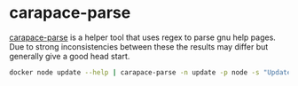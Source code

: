 # carapace-parse

[carapace-parse] is a helper tool that uses regex to parse gnu help pages. Due to strong inconsistencies between these the results may differ but generally give a good head start.

```sh
docker node update --help | carapace-parse -n update -p node -s "Update a node"
```


[carapace-parse]:https://github.com/carapace-sh/carapace-bin/tree/master/cmd/carapace-parse
